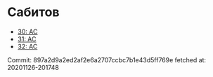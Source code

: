 # Сабитов
- [30: AC](30.md)
- [31: AC](31.md)
- [32: AC](32.md)

Commit: 897a2d9a2ed2af2e6a2707ccbc7b1e43d5ff769e
 fetched at: 20201126-201748
